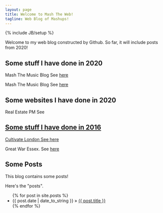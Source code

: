 ```yaml
---
layout: page
title: Welcome to Mash The Web!
tagline: Web Blog of Mashups!
---
```

{% include JB/setup %}

Welcome to my web blog constructed by Github. So far, it will include posts from 2020!

## Some stuff I have done in 2020

<p>
Mash The Music Blog See <a href="http://mashthemusic.github.io/">here</a>
</p>

<p>
Mash The Music Blog See <a href="http://mashtheweb.wordpress.com/">here</a>
</p>

## Some websites I have done in 2020

<p>
  Real Estate PM See <a href="htpp://www.realestatepm.net"><here</a>
</p>

## Some stuff I have done in 2016

<p>
Cultivate London See <a href="http://cultivatelondongfn.tumblr.com">here</a> 
</p>
<p>
Great War Essex. See <a href="http://mashtheweb.github.io/greatwaressex.html">here</a>
</p>

## Some Posts

This blog contains some posts!

Here's the "posts".

<ul class="posts">
  {% for post in site.posts %}
    <li><span>{{ post.date | date_to_string }}</span> &raquo; <a href="{{ BASE_PATH }}{{ post.url }}">{{ post.title }}</a></li>
  {% endfor %}
</ul>


